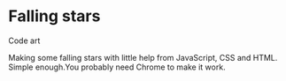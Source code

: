 # Falling stars
Code art

Making some falling stars with little help from JavaScript, CSS and HTML. Simple enough.You probably need Chrome to make it work. 
